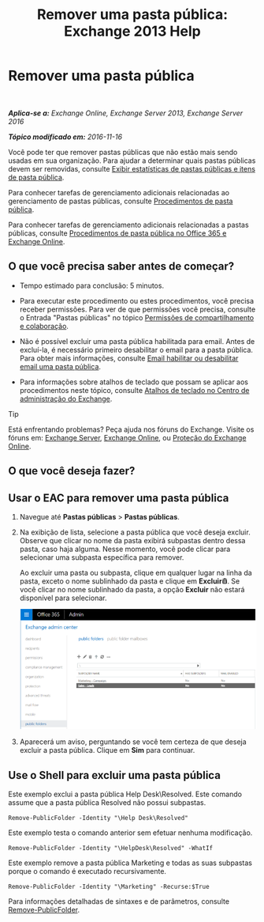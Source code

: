 ﻿---
title: 'Remover uma pasta pública: Exchange 2013 Help'
TOCTitle: Remover uma pasta pública
ms:assetid: 334b831d-e372-4d85-a407-5c8a5d0e78de
ms:mtpsurl: https://technet.microsoft.com/pt-br/library/Aa997202(v=EXCHG.150)
ms:contentKeyID: 50485297
ms.date: 05/22/2018
mtps_version: v=EXCHG.150
ms.translationtype: MT
---

# Remover uma pasta pública

 

_**Aplica-se a:** Exchange Online, Exchange Server 2013, Exchange Server 2016_

_**Tópico modificado em:** 2016-11-16_

Você pode ter que remover pastas públicas que não estão mais sendo usadas em sua organização. Para ajudar a determinar quais pastas públicas devem ser removidas, consulte [Exibir estatísticas de pastas públicas e itens de pasta pública](view-statistics-for-public-folders-and-public-folder-items-exchange-2013-help.md).

Para conhecer tarefas de gerenciamento adicionais relacionadas ao gerenciamento de pastas públicas, consulte [Procedimentos de pasta pública](public-folder-procedures-exchange-2013-help.md).

Para conhecer tarefas de gerenciamento adicionais relacionadas a pastas públicas, consulte [Procedimentos de pasta pública no Office 365 e Exchange Online](https://technet.microsoft.com/pt-br/library/jj966272\(v=exchg.150\)).

## O que você precisa saber antes de começar?

  - Tempo estimado para conclusão: 5 minutos.

  - Para executar este procedimento ou estes procedimentos, você precisa receber permissões. Para ver de que permissões você precisa, consulte o Entrada "Pastas públicas" no tópico [Permissões de compartilhamento e colaboração](sharing-and-collaboration-permissions-exchange-2013-help.md).

  - Não é possível excluir uma pasta pública habilitada para email. Antes de excluí-la, é necessário primeiro desabilitar o email para a pasta pública. Para obter mais informações, consulte [Email habilitar ou desabilitar email uma pasta pública](mail-enable-or-mail-disable-a-public-folder-exchange-2013-help.md).

  - Para informações sobre atalhos de teclado que possam se aplicar aos procedimentos neste tópico, consulte [Atalhos de teclado no Centro de administração do Exchange](keyboard-shortcuts-in-the-exchange-admin-center-exchange-online-protection-help.md).


> [!TIP]
> Está enfrentando problemas? Peça ajuda nos fóruns do Exchange. Visite os fóruns em: <A href="https://go.microsoft.com/fwlink/p/?linkid=60612">Exchange Server</A>, <A href="https://go.microsoft.com/fwlink/p/?linkid=267542">Exchange Online</A>, ou <A href="https://go.microsoft.com/fwlink/p/?linkid=285351">Proteção do Exchange Online</A>.



## O que você deseja fazer?

## Usar o EAC para remover uma pasta pública

1.  Navegue até **Pastas públicas** \> **Pastas públicas**.

2.  Na exibição de lista, selecione a pasta pública que você deseja excluir. Observe que clicar no nome da pasta exibirá subpastas dentro dessa pasta, caso haja alguma. Nesse momento, você pode clicar para selecionar uma subpasta específica para remover.
    
    Ao excluir uma pasta ou subpasta, clique em qualquer lugar na linha da pasta, exceto o nome sublinhado da pasta e clique em **Excluir**![Excluir ícone](images/JJ673559.14f639f6-61e8-4418-bbfb-0db14de9d2f5(EXCHG.150).gif "Excluir ícone"). Se você clicar no nome sublinhado da pasta, a opção **Excluir** não estará disponível para selecionar.
    
    ![Selecionando uma pasta pública para remover](images/Aa997202.8666290d-3f19-4c70-afe3-45569762718b(EXCHG.150).png "Selecionando uma pasta pública para remover")  

3.  Aparecerá um aviso, perguntando se você tem certeza de que deseja excluir a pasta pública. Clique em **Sim** para continuar.

## Use o Shell para excluir uma pasta pública

Este exemplo exclui a pasta pública Help Desk\\Resolved. Este comando assume que a pasta pública Resolved não possui subpastas.

    Remove-PublicFolder -Identity "\Help Desk\Resolved"

Este exemplo testa o comando anterior sem efetuar nenhuma modificação.

    Remove-PublicFolder -Identity "\HelpDesk\Resolved" -WhatIf

Este exemplo remove a pasta pública Marketing e todas as suas subpastas porque o comando é executado recursivamente.

    Remove-PublicFolder -Identity "\Marketing" -Recurse:$True

Para informações detalhadas de sintaxes e de parâmetros, consulte [Remove-PublicFolder](https://technet.microsoft.com/pt-br/library/bb124894\(v=exchg.150\)).

